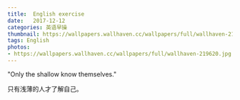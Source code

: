 ```yaml
---
title:  English exercise
date:   2017-12-12
categories: 英语早操
thumbnail: https://wallpapers.wallhaven.cc/wallpapers/full/wallhaven-219620.jpg
tags: English
photos:
- https://wallpapers.wallhaven.cc/wallpapers/full/wallhaven-219620.jpg
---
```


"Only the shallow know themselves."
<p>只有浅薄的人才了解自己。</p>
